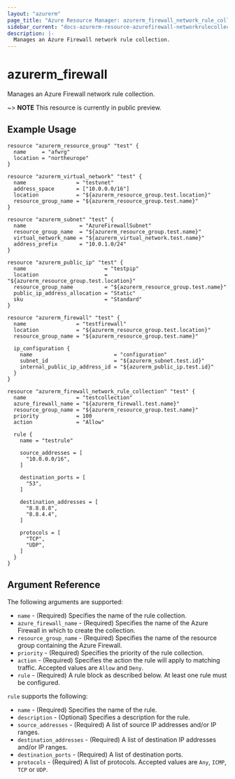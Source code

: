 ```yaml
---
layout: "azurerm"
page_title: "Azure Resource Manager: azurerm_firewall_network_rule_collection"
sidebar_current: "docs-azurerm-resource-azurefirewall-networkrulecollection"
description: |-
  Manages an Azure Firewall network rule collection.
---
```


# azurerm_firewall

Manages an Azure Firewall network rule collection.

~> **NOTE** This resource is currently in public preview.

## Example Usage

```hcl
resource "azurerm_resource_group" "test" {
  name     = "afwrg"
  location = "northeurope"
}

resource "azurerm_virtual_network" "test" {
  name                = "testvnet"
  address_space       = ["10.0.0.0/16"]
  location            = "${azurerm_resource_group.test.location}"
  resource_group_name = "${azurerm_resource_group.test.name}"
}

resource "azurerm_subnet" "test" {
  name                 = "AzureFirewallSubnet"
  resource_group_name  = "${azurerm_resource_group.test.name}"
  virtual_network_name = "${azurerm_virtual_network.test.name}"
  address_prefix       = "10.0.1.0/24"
}

resource "azurerm_public_ip" "test" {
  name                         = "testpip"
  location                     = "${azurerm_resource_group.test.location}"
  resource_group_name          = "${azurerm_resource_group.test.name}"
  public_ip_address_allocation = "Static"
  sku                          = "Standard"
}

resource "azurerm_firewall" "test" {
  name                = "testfirewall"
  location            = "${azurerm_resource_group.test.location}"
  resource_group_name = "${azurerm_resource_group.test.name}"

  ip_configuration {
    name                          = "configuration"
    subnet_id                     = "${azurerm_subnet.test.id}"
    internal_public_ip_address_id = "${azurerm_public_ip.test.id}"
  }
}

resource "azurerm_firewall_network_rule_collection" "test" {
  name                = "testcollection"
  azure_firewall_name = "${azurerm_firewall.test.name}"
  resource_group_name = "${azurerm_resource_group.test.name}"
  priority            = 100
  action              = "Allow"

  rule {
    name = "testrule"

    source_addresses = [
      "10.0.0.0/16",
    ]

    destination_ports = [
      "53",
    ]

    destination_addresses = [
      "8.8.8.8",
      "8.8.4.4",
    ]

    protocols = [
      "TCP",
      "UDP",
    ]
  }
}
```

## Argument Reference

The following arguments are supported:

* `name` - (Required) Specifies the name of the rule collection.
* `azure_firewall_name` - (Required) Specifies the name of the Azure Firewall in which to create the collection.
* `resource_group_name` - (Required) Specifies the name of the resource group containing the Azure Firewall.
* `priority` - (Required) Specifies the priority of the rule collection.
* `action` - (Required) Specifies the action the rule will apply to matching traffic. Accepted values are `Allow` and `Deny`.
* `rule` - (Required) A rule block as described below. At least one rule must be configured.

`rule` supports the following:

* `name` - (Required) Specifies the name of the rule.
* `description` - (Optional) Specifies a description for the rule.
* `source_addresses` - (Required) A list of source IP addresses and/or IP ranges.
* `destination_addresses` - (Required) A list of destination IP addresses and/or IP ranges.
* `destination_ports` - (Required) A list of destination ports.
* `protocols` - (Required) A list of protocols. Accepted values are `Any`, `ICMP`, `TCP` or `UDP`.